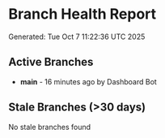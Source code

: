 # Branch Health Report
Generated: Tue Oct  7 11:22:36 UTC 2025

## Active Branches
- **main** - 16 minutes ago by Dashboard Bot

## Stale Branches (>30 days)
No stale branches found
